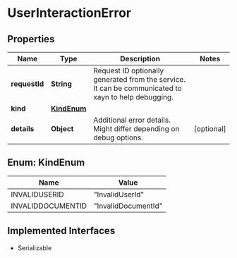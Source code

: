 

# UserInteractionError


## Properties

| Name | Type | Description | Notes |
|------------ | ------------- | ------------- | -------------|
|**requestId** | **String** | Request ID optionally generated from the service. It can be communicated to xayn to help debugging. |  |
|**kind** | [**KindEnum**](#KindEnum) |  |  |
|**details** | **Object** | Additional error details. Might differ depending on debug options. |  [optional] |



## Enum: KindEnum

| Name | Value |
|---- | -----|
| INVALIDUSERID | &quot;InvalidUserId&quot; |
| INVALIDDOCUMENTID | &quot;InvalidDocumentId&quot; |


## Implemented Interfaces

* Serializable


